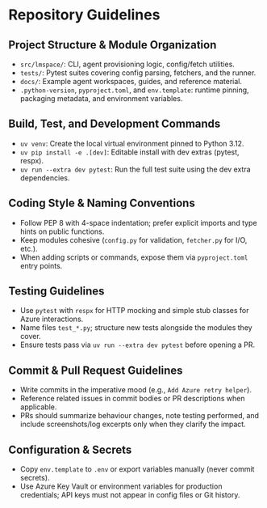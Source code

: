 # Repository Guidelines

## Project Structure & Module Organization
- `src/lmspace/`: CLI, agent provisioning logic, config/fetch utilities.
- `tests/`: Pytest suites covering config parsing, fetchers, and the runner.
- `docs/`: Example agent workspaces, guides, and reference material.
- `.python-version`, `pyproject.toml`, and `env.template`: runtime pinning, packaging metadata, and environment variables.

## Build, Test, and Development Commands
- `uv venv`: Create the local virtual environment pinned to Python 3.12.
- `uv pip install -e .[dev]`: Editable install with dev extras (pytest, respx).
- `uv run --extra dev pytest`: Run the full test suite using the dev extra dependencies.

## Coding Style & Naming Conventions
- Follow PEP 8 with 4-space indentation; prefer explicit imports and type hints on public functions.
- Keep modules cohesive (`config.py` for validation, `fetcher.py` for I/O, etc.).
- When adding scripts or commands, expose them via `pyproject.toml` entry points.

## Testing Guidelines
- Use `pytest` with `respx` for HTTP mocking and simple stub classes for Azure interactions.
- Name files `test_*.py`; structure new tests alongside the modules they cover.
- Ensure tests pass via `uv run --extra dev pytest` before opening a PR.

## Commit & Pull Request Guidelines
- Write commits in the imperative mood (e.g., `Add Azure retry helper`).
- Reference related issues in commit bodies or PR descriptions when applicable.
- PRs should summarize behaviour changes, note testing performed, and include screenshots/log excerpts only when they clarify the impact.

## Configuration & Secrets
- Copy `env.template` to `.env` or export variables manually (never commit secrets).
- Use Azure Key Vault or environment variables for production credentials; API keys must not appear in config files or Git history.
